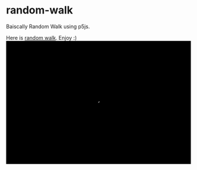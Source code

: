 # random-walk
Baiscally Random Walk using p5js.

Here is [random walk](https://github.com/ashishsubedi/random-walk). Enjoy :)
![Random walk using p5](https://github.com/ashishsubedi/random-walk/blob/main/image.gif?raw=true)

